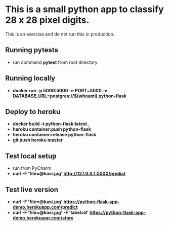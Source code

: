 # This is a small python app to classify 28 x 28 pixel digits.

This is an exercise and do not run this in production.

## Running pytests

* run command **pytest** from root directory.

## Running locally

* **docker run -p 5000:5000 -e PORT=5000 -e DATABASE_URL=postgres://$(whoami) python-flask**

## Deploy to heroku

* **docker build -t python-flask:latest .**
* **heroku container:push python-flask**
* **heroku container:release python-flask**
* **git push heroku master**

## Test local setup

* run from PyCharm
* **curl -F 'file=@kasi.jpg' http://127.0.0.1:5000/predict**


## Test live version

* **curl -F 'file=@kasi.jpg' https://python-flask-app-demo.herokuapp.com/predict**
* **curl -F 'file=@kasi.jpg' -F 'label=8' https://python-flask-app-demo.herokuapp.com/store**
